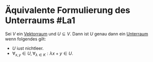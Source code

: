 # Äquivalente Formulierung des Unterraums #La1
Sei $V$ ein [Vektorraum](Vektorraum.md) und $U\subseteq V$. Dann ist $U$ genau dann ein [Unterraum](Unterraum.md) wenn folgendes gilt:
- $U$ iust nichtleer.
- $\forall_{x,y}\in U,\forall_{\lambda\in K}:\lambda x+y\in U$.